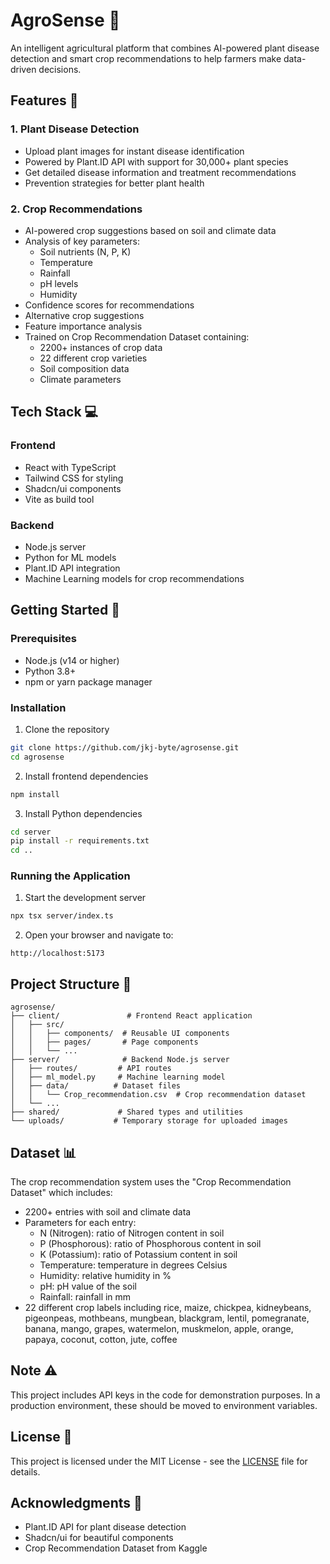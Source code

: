 # AgroSense 🌱

An intelligent agricultural platform that combines AI-powered plant disease detection and smart crop recommendations to help farmers make data-driven decisions.

## Features 🚀

### 1. Plant Disease Detection
- Upload plant images for instant disease identification
- Powered by Plant.ID API with support for 30,000+ plant species
- Get detailed disease information and treatment recommendations
- Prevention strategies for better plant health

### 2. Crop Recommendations
- AI-powered crop suggestions based on soil and climate data
- Analysis of key parameters:
  - Soil nutrients (N, P, K)
  - Temperature
  - Rainfall
  - pH levels
  - Humidity
- Confidence scores for recommendations
- Alternative crop suggestions
- Feature importance analysis
- Trained on Crop Recommendation Dataset containing:
  - 2200+ instances of crop data
  - 22 different crop varieties
  - Soil composition data
  - Climate parameters

## Tech Stack 💻

### Frontend
- React with TypeScript
- Tailwind CSS for styling
- Shadcn/ui components
- Vite as build tool

### Backend
- Node.js server
- Python for ML models
- Plant.ID API integration
- Machine Learning models for crop recommendations

## Getting Started 🏁

### Prerequisites
- Node.js (v14 or higher)
- Python 3.8+
- npm or yarn package manager

### Installation

1. Clone the repository
```bash
git clone https://github.com/jkj-byte/agrosense.git
cd agrosense
```

2. Install frontend dependencies
```bash
npm install
```

3. Install Python dependencies
```bash
cd server
pip install -r requirements.txt
cd ..
```

### Running the Application

1. Start the development server
```bash
npx tsx server/index.ts
```

2. Open your browser and navigate to:
```
http://localhost:5173
```

## Project Structure 📁

```
agrosense/
├── client/               # Frontend React application
│   ├── src/
│   │   ├── components/  # Reusable UI components
│   │   ├── pages/       # Page components
│   │   └── ...
├── server/              # Backend Node.js server
│   ├── routes/         # API routes
│   ├── ml_model.py     # Machine learning model
│   ├── data/          # Dataset files
│   │   └── Crop_recommendation.csv  # Crop recommendation dataset
│   └── ...
├── shared/             # Shared types and utilities
└── uploads/           # Temporary storage for uploaded images
```

## Dataset 📊

The crop recommendation system uses the "Crop Recommendation Dataset" which includes:
- 2200+ entries with soil and climate data
- Parameters for each entry:
  - N (Nitrogen): ratio of Nitrogen content in soil
  - P (Phosphorous): ratio of Phosphorous content in soil
  - K (Potassium): ratio of Potassium content in soil
  - Temperature: temperature in degrees Celsius
  - Humidity: relative humidity in %
  - pH: pH value of the soil
  - Rainfall: rainfall in mm
- 22 different crop labels including rice, maize, chickpea, kidneybeans, pigeonpeas, mothbeans, mungbean, blackgram, lentil, pomegranate, banana, mango, grapes, watermelon, muskmelon, apple, orange, papaya, coconut, cotton, jute, coffee

## Note ⚠️
This project includes API keys in the code for demonstration purposes. In a production environment, these should be moved to environment variables.

## License 📝

This project is licensed under the MIT License - see the [LICENSE](LICENSE) file for details.

## Acknowledgments 🙏

- Plant.ID API for plant disease detection
- Shadcn/ui for beautiful components
- Crop Recommendation Dataset from Kaggle
